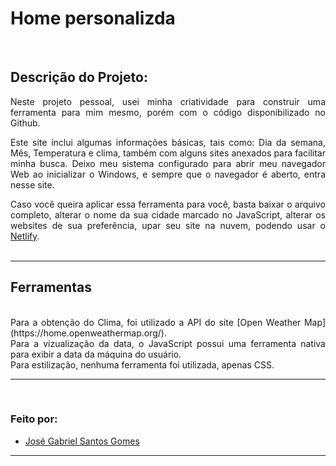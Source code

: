 # <strong>Home personalizda</strong>
<br>
<img src="">

<div align="justify">

## Descrição do Projeto:

Neste projeto pessoal, usei minha criatividade para construir uma ferramenta para mim mesmo, porém com o código disponibilizado no Github.

Este site inclui algumas informações básicas, tais como: Dia da semana, Mês, Temperatura e clima, também com alguns sites anexados para facilitar minha busca.
Deixo meu sistema configurado para abrir meu navegador Web ao inicializar o Windows, e sempre que o navegador é aberto, entra nesse site.

Caso você queira aplicar essa ferramenta para você, basta baixar o arquivo completo, alterar o nome da sua cidade marcado no JavaScript, alterar os websites de sua preferência, upar seu site na nuvem, podendo usar o [Netlify](https://www.netlify.com/).<br><br>


---
## **Ferramentas**
<br>
 Para a obtenção do Clima, foi utilizado a API do site [Open Weather Map](https://home.openweathermap.org/). <br>
Para a vizualização da data, o JavaScript possui uma ferramenta nativa para exibir a data da máquina do usuário. <br>
Para estilização, nenhuma ferramenta foi utilizada, apenas CSS.

</div>

---
<br>
<div align="justify">

### **Feito por:**
- [José Gabriel Santos Gomes](https://github.com/naasdd)
</div>

---
